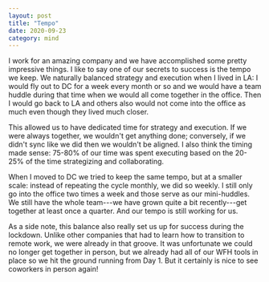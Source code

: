 ```yaml
---
layout: post
title: "Tempo"
date: 2020-09-23
category: mind
---
```


I work for an amazing company and we have accomplished some pretty impressive things. I like to say one of our secrets to success is the tempo we keep. We naturally balanced strategy and execution when I lived in LA: I would fly out to DC for a week every month or so and we would have a team huddle during that time when we would all come together in the office. Then I would go back to LA and others also would not come into the office as much even though they lived much closer.

This allowed us to have dedicated time for strategy and execution. If we were always together, we wouldn't get anything done; conversely, if we didn't sync like we did then we wouldn't be aligned. I also think the timing made sense: 75-80% of our time was spent executing based on the 20-25% of the time strategizing and collaborating.

When I moved to DC we tried to keep the same tempo, but at a smaller scale: instead of repeating the cycle monthly, we did so weekly. I still only go into the office two times a week and those serve as our mini-huddles. We still have the whole team---we have grown quite a bit recently---get together at least once a quarter. And our tempo is still working for us.

As a side note, this balance also really set us up for success during the lockdown. Unlike other companies that had to learn how to transition to remote work, we were already in that groove. It was unfortunate we could no longer get together in person, but we already had all of our WFH tools in place so we hit the ground running from Day 1. But it certainly is nice to see coworkers in person again!
